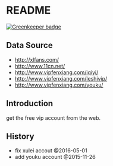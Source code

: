 # README

[![Greenkeeper badge](https://badges.greenkeeper.io/aiwb/getvip.svg)](https://greenkeeper.io/)

## Data Source

- http://xlfans.com/
- http://www.11cn.net/
- http://www.vipfenxiang.com/iqiyi/
- http://www.vipfenxiang.com/leshivip/
- http://www.vipfenxiang.com/youku/

## Introduction

get the free vip account from the web.


## History

- fix xulei accout @2016-05-01
- add youku account @2015-11-26
